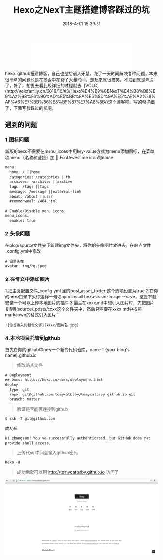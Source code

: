﻿---
title: Hexo之NexT主题搭建博客踩过的坑
date: 2018-4-01 15:39:31
categories: hexo             # 分类
tags: [nodejs, hexo]   # [标签1, 标签2..., 标签n]
---
<div>
	<center>
		<iframe frameborder="no" border="0" marginwidth="0" marginheight="0" width=330 height=86 src="//music.163.com/outchain/player?type=2&id=863046037&auto=0&height=66"></iframe>
	</center>
</div>
hexo+github搭建博客，自己也是拾前人牙慧，花了一天时间解决各种问题，本来很简单的问题也是在摸索中花费了大量时间，想起来就很搞笑，不过到底是解决了，好了，想要去看比较详细的过程就去: [VOLC](http://volcfamily.cn/2016/10/03/Hexo%E4%B9%8BNexT%E4%B8%BB%E9%A2%98%E6%90%AD%E5%BB%BA%E5%8D%9A%E5%AE%A2%E8%AF%A6%E7%BB%86%E8%BF%87%E7%A8%8B/)这个博客吧，写的够详细了，下面写我踩过的坑吧。

## 遇到的问题

### 1.图标问题
新版的hexo不需要在menu_icons中用key-value方式为menu添加图标，在菜单项menu（名称和链接）加 || FontAwesome icon的name

```
menu:
  home: / ||home
  categories: /categories ||th
  archives: /archives ||archive
  tags: /tags ||tags
  message: /message ||external-link  
  about: /about ||user
  #commonweal: /404.html

# Enable/Disable menu icons.
menu_icons:
  enable: true

```
### 2.头像问题
在blog/source文件夹下新建img文件夹，将你的头像图片放进去，在站点文件_config.yml中修改

```
# 设置头像
avatar: img/hg.jpeg

```
### 3.在博文中添加图片
1.把主页配置文件_config.yml 里的post_asset_folder:这个选项设置为true
2.在你的hexo目录下执行这样一句话npm install hexo-asset-image --save，这是下载安装一个可以上传本地图片的插件
3 最后在xxxx.md中想引入图片时，先把图片复制到source/_posts/xxxx这个文件夹中，然后只需要在xxxx.md中按照markdown的格式引入图片：

```
![你想输入的替代文字](xxxx/图片名.jpg)
```
### 4.本地项目托管到github
首先在你的github中new一个新的代码仓库，name：{your blog's name}.github.io

> 修改站点文件

```
# Deployment
## Docs: https://hexo.io/docs/deployment.html
deploy:
  type: git
  repo: git@github.com:tomycatbaby/tomycatbaby.github.io.git
  branch: master
```
> 验证是否能否连接到github
```
$ ssh -T git@github.com

```
成功后
```
Hi zhangsan! You've successfully authenticated, but GitHub does not provide shell access.
```
> 上传代码 中间会输入github密码

```
hexo -d
```
> 成功后就可以用 http://tomycatbaby.github.io 访问了

![你想输入的替代文字](next/1.png)